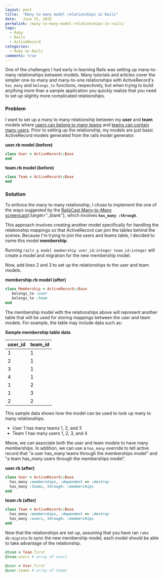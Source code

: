 ```yaml
---
layout: post
title:  "Many to many model relationships in Rails"
date:   June 15, 2015
permalink: /many-to-many-model-relationships-in-rails/
tags:
  - Ruby
  - Rails
  - ActiveRecord
categories:
  - Ruby on Rails
comments: true
---
```


One of the challenges I had early in learning Rails was setting up many-to-many relationships between models. Many tutorials and articles cover the simpler one-to-many and many-to-one relationships with ActiveRecord's `has_many` and `belongs_to` functions, respectively, but when trying to build anything more than a sample application you quickly realize that you need to set up slightly more complicated relationships.

<h3>Problem</h3>

I want to set up a many to many relationship between my **user** and **team** models where <u>users can belong to many teams</u> and <u>teams can contain many users</u>. Prior to setting up the relationship, my models are just basic ActiveRecord models generated from the rails model generator.

**user.rb model (before)**

```ruby
class User < ActiveRecord::Base
end
```

**team.rb model (before)**

```ruby
class Team < ActiveRecord::Base
end
```

<h3>Solution</h3>

To enforce the many to many relationship, I chose to implement the one of the ways suggested by the [RailsCast Many-to-Many screencast](http://railscasts.com/episodes/47-two-many-to-many){:target="_blank"}, which involves **`has_many :through`**.

This approach involves creating another model specifically for handling the relationship mappings so that ActiveRecord can join the tables behind the scenes. Because I'm trying to join the users and teams table, I decided to name this model **membership**.

Running `rails g model membership user_id:integer team_id:integer` will create a model and migration for the new membership model.

Now, add lines 2 and 3 to set up the relationships to the user and team models.

**membership.rb model (after)**

```ruby
class Membership < ActiveRecord::Base
   belongs_to :user
   belongs_to :team
end
```

The membership model with the relationships above will represent another table that will be used for storing mappings between the user and team models. For example, the table may include data such as:

**Sample membership table data**

| user_id | team_id |
|--------|--------|
| 1 | 1 |
| 2 | 1 |
| 3 | 1 |
| 4 | 1 |
| 1 | 2 |
| 1 | 3 |
| 2 | 2 |

This sample data shows how the model can be used to look up many to many relationships.

- User 1 has many teams 1, 2, and 3
- Team 1 has many users 1, 2, 3, and 4

Meow, we can associate both the user and team models to have many memberships. In addition, we can use a `has_many` override to tell active record that "a user has_many teams through the memberships model" and "a team has_many users through the memberships model".

**user.rb (after)**

```ruby
class User < ActiveRecord::Base
  has_many :memberships, :dependent => :destroy
  has_many :teams, through: :memberships
end
```

**team.rb (after)**

```ruby
class Team < ActiveRecord::Base
  has_many :memberships, :dependent => :destroy
  has_many :users, through: :memberships
end
```

Now that the relationships are set up, assuming that you have ran `rake db:migrate` to sync the new membership model, each model should be able to take advantage of the relationship.

```ruby
@team = Team.first
@team.users # array of users

@user = User.first
@user.teams # array of teams
```
